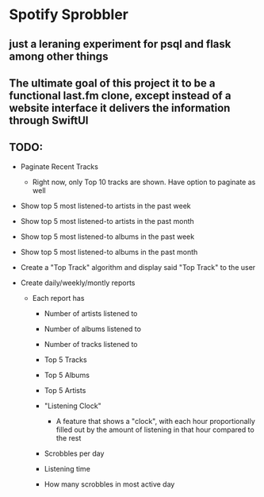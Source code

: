 # Spotify Sprobbler

## just a leraning experiment for psql and flask among other things

## The ultimate goal of this project it to be a functional last.fm clone, except instead of a website interface it delivers the information through SwiftUI

## TODO:
- Paginate Recent Tracks
    - Right now, only Top 10 tracks are shown. Have option to paginate as well
- Show top 5 most listened-to artists in the past week
- Show top 5 most listened-to artists in the past month

- Show top 5 most listened-to albums in the past week
- Show top 5 most listened-to albums in the past month

- Create a "Top Track" algorithm and display said "Top Track" to the user
- Create daily/weekly/montly reports
    - Each report has
        - Number of artists listened to
        - Number of albums listened to
        - Number of tracks listened to

        - Top 5 Tracks
        - Top 5 Albums
        - Top 5 Artists

        - "Listening Clock"
            - A feature that shows a "clock", with each hour proportionally filled out by the amount of listening in that hour compared to the rest

        - Scrobbles per day
        - Listening time
        - How many scrobbles in most active day
